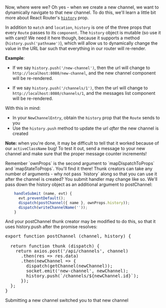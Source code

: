 Now, where were we? Oh yes - when we create a new channel, we want to dynamically navigate to that new channel. To do this, we'll learn a little bit more about React Router's [`history`](https://reacttraining.com/react-router/web/api/history) prop.

In addition to `match` and `location`, `history` is one of the three props that every `Route` passes to its `component`. The `history` object is mutable (so use it with care)! We need it here though, because it supports a method (`history.push('pathname')`), which will allow us to dynamically change the value in the URL bar such that everything in our router will re-render.

**Example**:

* If we say `history.push('/new-channel')`, then the url will change to `http://localhost:8080/new-channel`, and the new channel component will be re-rendered.

* If we say `history.push('/channels/1')`, then the url will change to `http://localhost:8080/channels/1`, and the messages list component will be re-rendered.

With this in mind:

* In your `NewChannelEntry`, obtain the `history` prop that the `Route` sends to you
* Use the `history.push` method to update the url *after* the new channel is created

**Note:** when you're done, it may be difficult to tell that it worked because of our `activeClassName` bug! To test it out, send a message to your new channel and make sure that the proper message counter increments!

<hint title="Where is the history object?">
Remember `ownProps` is the second argument to `mapDispatchToProps` and `mapStateToProps`. You'll find it there! 
</hint>

<hint title="More hints">
Thunk creators can take any number of arguments - why not pass `history` along so that you can use it after the channel is created?
</hint>

<hint title="Solution">
You submit handler may change like so. We'll pass down the history object as an additional argument to postChannel:

```js
    handleSubmit (name, evt) {
      evt.preventDefault();
      dispatch(postChannel({ name }, ownProps.history));
      dispatch(writeChannelName(''));
    }
```

And your postChannel thunk creator may be modified to do this, so that it uses history.push after the promise resolves:

<pre>
export function postChannel (channel, history) {

  return function thunk (dispatch) {
    return axios.post('/api/channels', channel)
      .then(res => res.data)
      .then(newChannel => {
        dispatch(getChannel(newChannel));
        socket.emit('new-channel', newChannel);
        history.push(`/channels/${newChannel.id}`);
      });
  };
}
</pre>
</hint>

<guide>
Submitting a new channel switched you to that new channel
</guide>